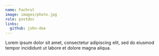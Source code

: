 ```yaml
---
name: Fachrul
image: images/photo.jpg
role: postdoc
links:
  github: john-doe
---
```


Lorem ipsum dolor sit amet, consectetur adipiscing elit, sed do eiusmod tempor incididunt ut labore et dolore magna aliqua.
